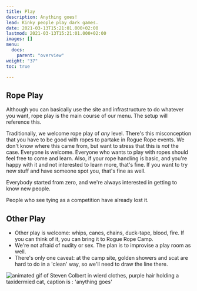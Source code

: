 ```yaml
---
title: Play
description: Anything goes!
lead: Kinky people play dark games.
date: 2021-03-13T15:21:01.000+02:00
lastmod: 2021-03-13T15:21:01.000+02:00
images: []
menu: 
  docs:
    parent: "overview"
weight: "37"
toc: true

---
```

## Rope Play

Although you can basically use the site and infrastructure to do whatever you want, rope play is the main course of our menu. The setup will reference this.

Traditionally, we welcome rope play of _any_ level. There's this misconception that you have to be good with ropes to partake in Rogue Rope events. We don't know where this came from, but want to stress that this is _not_ the case. Everyone is welcome. Everyone who wants to play with ropes should feel free to come and learn. Also, if your rope handling is basic, and you're happy with it and not interested to learn more, that's fine. If you want to try new stuff and have someone spot you, that's fine as well.

Everybody started from zero, and we're always interested in getting to know new people.

People who see tying as a competition have already lost it.

## Other Play

* Other play is welcome: whips, canes, chains, duck-tape, blood, fire. If you can think of it, you can bring it to Rogue Rope Camp.
* We're not afraid of nudity or sex. The plan is to improvise a play room as well.
* There's only one caveat: at the camp site, golden showers and scat are hard to do in a 'clean' way, so we'll need to draw the line there.

![animated gif of Steven Colbert in wierd clothes, purple hair holding a taxidermied cat, caption is : 'anything goes'](/images/anything.webp)

